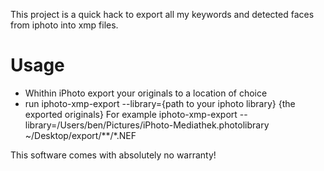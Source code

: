 This project is a quick hack to export all my keywords and detected faces from iphoto into xmp files.

Usage
=====

* Whithin iPhoto export your originals to a location of choice
* run
	iphoto-xmp-export --library={path to your iphoto library} {the exported originals}
For example
	iphoto-xmp-export --library=/Users/ben/Pictures/iPhoto-Mediathek.photolibrary ~/Desktop/export/**/*.NEF

This software comes with absolutely no warranty!